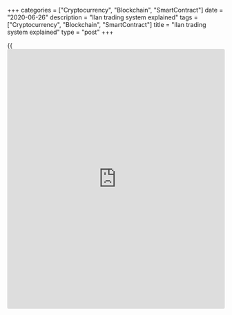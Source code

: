 +++
categories = ["Cryptocurrency", "Blockchain", "SmartContract"]
date = "2020-06-26"
description = "Ilan trading system explained"
tags = ["Cryptocurrency", "Blockchain", "SmartContract"]
title = "Ilan trading system explained"
type = "post"
+++

{{<iframe id="large-banner" src="https://www.bounty.group/#slide=27.0" width="100%" height="600" scrolling="no" style="border: 0px solid rgb(216, 221, 230); border-radius: 3px;">}}

June 26, 2020

June 26, 2020

Ilan trading system: description, advantages, and drawbacks.Oleg
Tkachenko

Any modification of the Ilan expert [advisor](https://www.fintechee.com/tutorial-for-forex-trading/expert-advisor/) is a controversial tool.
This a variation of a grid [advisor](https://www.fintechee.com/tutorial-for-forex-trading/expert-advisor/), the Expert Advisor that trades not
by signals, but by the grid of orders. The important parameters here are
the step (the distance between orders), direction, and limiting the
risk.

To compensate for losing trades, Martingale has been added to the
system, allowing one profitable transaction to cover the previous loss.
But Martingale in Forex bears a risk to lose the entire deposit if there
is a series of losing trades.

In Ilan, this problem is partially solved by the averaging of the trades
entered, but the principle is the same, you can either lose everything
or gain 30%-50% or more in just a month. Are you interested? Let us
study the Ilan expert [advisor](https://www.fintechee.com/tutorial-for-forex-trading/expert-advisor/) together!

## Ilan trading system – a martingale-based expert [advisor](https://www.fintechee.com/tutorial-for-forex-trading/expert-advisor/) for those who
like risk and excitement

The Ilan trading system is also known as an Expert Advisor. At least,
according to query statistics, the combination “Ilan strategy” is
searched for only 10 times a month, while the request “Ilan Expert
Advisor” accounts for more than 300 requests. This tells us about people
see this trading system in general.

Besides, the Ilan trading system is one of the most discussed in the
trading forums. And there is quite much criticism of it, although it
just confirms the constant interest in this strategy. First of all, the
criticism concerns the Martingale system used in it, which is considered
to bear high risks and even be the reason for losing the entire deposit.

On the other hand, trading the Martingale way in Forex allows taking
quite big profits. What about the risk in this case? You will find the
answer to this question and many other ones in this overview.

From this article, you will learn:

  * What is the Ilan trading system: principle, advantages, and disadvantages.
  * How to trade with the Ilan Expert Advisor, optimal settings of the EA.
  * Risk [optimization](https://www.fintechee.com/features/genetic-algorithm-for-trading/) in trading with the Ilan Expert Advisor
  * Ilan Expert modifications

The algorithm of the Expert Advisor is rather complex. If you find any
technical errors in the article, please write in the comments!

### Ilan Expert Advisor and its modifications: fundamental features,
differences, and settings

The Ilan trading system attracted the interest of traders in 2007 when
the Expert Advisor based on it won the first prize in the international
championship of trading [robot](https://www.playgroundfx.com/blog/automated-forex-trading-robot/)s. Originally, the trading strategy
suggested the direct participation of the trader. Now, modern
modifications of the Ilan EA can trade automatically without human
interference at some intervals. However, on some trader forums, it is
not recommended to leave the EA to trade alone.

Ilan is a trading [robot](https://www.playgroundfx.com/blog/automated-forex-trading-robot/) based on the grid strategy, which makes profits
not on the search of signals but on placing a grid of orders, which
should yield profits if the Martingale coefficient and trade volume are
selected correctly. A big proportion of losing trades is compensated by
a few winning trades.

>  **Important!** A trader’s task is to select the setting of the EA
that directly influence the risk level:

>

>   * Martingale coefficient. This is the number that will multiply your
trade amount on each next order.

>   * Grid step. This is the distance between the orders. A big step is
not sensitive to short market moves. The longer is the step, the longer
timeframe is needed.

>

> The less is the risk (stop loss), the less profit the EA makes. With a
conservative approach, the EA will be unprofitable due to the spread and
the time spent. If you want to gain, be prepared to lose.

To turn losing into trades into a profit, you need to use the mechanism
of adaptive averaging of the total position. The common grid trading
approach suggests placing orders with an increased position in the
initial direction until the price does turn around.

The averaging mechanism, used in some modifications of the EA, allows
you to make profits from trades entered in both directions on the local
corrections. If you want, you can study the algorithm of placing the
grid of orders in more detail. But bear in mind that in different EA the
algorithm may be different.

 **What you need to know about Ilan trading system:**

  * This [Forex trading](https://www.fintechee.com/forex-trading-strategies/) system is designed to trade only currency pairs. It doesn’t work in the stock or commodity market.
  * The system employs indicators, but the indicators used may differ depending on the EA modification. For example, it is written nothing in the description of the first Ilan version. The limiting of the risk is included in the settings, but a stop-loss option is not designed.
  * There are at least 12 modifications of the Ilan (I will describe some of them later). There is no ideal EA, so each modification has its advantages and flaws.
  * Trading the Martingale way in the long term will eventually result in the loss of the deposit. But, if you withdraw the profit from time to time (do not increase the deposit), you trade quite successfully with the Ilan Expert Advisor.

The system is based on trading the short-term market moves. Trades are
exited with a fixed take profit of 5-20 pips, which allows you to make
profits on the market moves in both directions. Differently put, the EA
doesn’t use trend strategies.

 **Flaws of the Ilan Expert Advisor (any modification):**

  * You need quite a big deposit that can stand with a series of losing trades corrected by the Martingale coefficient. You can learn more about the risks of trading the Margarine wave [in this article][1].
  * It is more convenient to exit trades manually, it will allow you to reduce the loss from Martingale. So, you need to constantly monitor the chart.
  * When there is a strong trend in the market, your positions can be closed with the stop out if you wrongly calculated the lot size, the martingale coefficient and the step between the orders (one of the below Ilan modifications is completed with the Excel table that helps you calculate the minimum amount of the deposit).
  * You should always have your computer switched on (all modifications of the EA are designed to work 24 hours a day). If you have problems with a stable Internet connection, you’d better use a VPS (the rent is paid).
  * According to the comments on forums, [backtest](https://www.fintechee.com/backtesting-a-portfolio/)ing on the [historical](https://www.fintechee.com/services/historical-data-for-forex/) data doesn’t show the real performance. The EA, in all its modifications, reacts to the price gaps, [news](https://www.letsplayfx.com/blog/forex-news-website/) releases, and so on. The upward equity in the [backtest](https://www.fintechee.com/backtesting-a-portfolio/) doesn’t mean that you will make profits in real trading, and vice versa. +6
  * Sooner or later, the Ilan EA will destroy the deposit after a series of losing trades. It can yield profits for a day, week, month, but, at some point, the deposit will disappear. Your task is to make profits over this time and withdraw the amount of money that is bigger than the potential loss.

The advantages include a potential possibility to earn from 1000% per
annum or more (in a trending market).

 **How to add the Expert Advisor to MT4 Forex. In the brief follow-up
reviews of several Ilan modifications, I offer a free template. Download
the archive.**

Click “File-Open Data Folder” in the MT4 top menu. Next, you follow the
address MQL4 – Experts. Next, you paste the Expert into this folder and
restart the MT4. Next you open “Tools-Options” and switch on “Allow
[automated](https://www.fintechee.com/features/automated-forex-trading/) trading” in the Expert Advisors tab.

 _![LiteForex: Ilan Expert Advisor: Ilan trading system explained][2]_

Find the Expert in the left menu “Navigator” and drag it to the chart.
Switch on the option “Allow Expert to trade”.

If everything is correct, there will appear a smiling face in the top
right corner of the chart. (if the face doesn’t smile, the Expert isn’t
working). To stop the EA, select “Disable [automated](https://www.fintechee.com/features/automated-forex-trading/) trading” in the top
menu.

![LiteForex: Ilan Expert Advisor: Ilan trading system explained][3]

Ilan 1.0

This is the original version of the Expert working on the hourly
timeframe. It is designed for all major currency pairs. A trade is
entered at the beginning of every hour.

  * A long position is opened when the previous hourly bar closes higher than the bar one hour ago.
  * A short position is opened when the previous hourly bar closes lower than the bar one hour ago.

It doesn’t matter for the EA in which direction to open the position. It
spots the short-term trend based on the most recent two bars and enters
a trade in the trend direction. If the price reverses, the next trade is
multiplied by the Martingale coefficient, which is specified in the
settings, in the original direction (counter the trend).

The Ilan is thought to be unique among forex [robot](https://www.playgroundfx.com/blog/automated-forex-trading-robot/)s because it doesn’t
search for good entry points but manages the existing positions. This
allows us to compensate for the losing trades with the winning ones.
This version is thought to be out-of-date, so, I won’t give its template
here.

### Ilan 1.6 Dynamic

Although this modification is not the most up-to-date, it is considered
to be the most successful and popular in practical trading. It includes
the RSI indicator that provides an entry signal (when the price goes
outside the overbought/oversold zone), and the CCI, according to which
the EA exits the grid of orders (when the oscillator breaks the level
indicated in the settings). When the indicator is attached to the chart,
the first trade is entered almost instantly (sometimes, you need to wait
for about 15 minutes).

The EA works with all liquid currency pairs on the five-minute
timeframe. You can trade forex or employ it in binary [options](https://www.fixpro.org/post/options-liquidity/). The
recommended minimum deposit is 1000 USD. The working principle here is
similar to the trading algorithm of the previous version.

Stop losses are not set automatically, trades are exited with the take
profit. If the price goes in the opposite direction Ilan enters another
trade in the same direction as the previous one.

Inputs and parameters of the Ilan Expert Advisor:

![LiteForex: Ilan Expert Advisor: Ilan trading system explained][4]

  *  **LotExponent.** It is the lot multiplier or the Martingale coefficient. Each next trade is entered with a lot multiplied by this value.
  *  **DinamicPips.** Trading type (static or dynamic). In the first case, each next order is put at a distance set by the trader in the DefaultPips parameter. In the second option, the EA defines the distance to put the next order itself.
  *  **DefaultPips.** It is the distance between orders. The higher is the value, the longer is the distance between the orders. If you increase the value manually, you can [optimize](https://www.fintecher.org/2020/03/17/added-genetic-algorithm-for-trading/) the risks in a long trend.
  *  **Glubina** is the number of bars that the Expert analyses before putting the first order. It is used to estimate the current volatility.
  *  **DEL** is the parameter used to calculate the distance between the orders. It is active when the static mode is on.
  *  **Slip is the slippage limit** (the deviation of the actual price from the set) in pips.
  *  **Lots is the lot volume.**
  *  **Lotdecimal** is the type of lot that is calculated, i.e. the number of decimal places in lot calculation (normal, mini, micro). It depends on the account characteristics specified by the broker.
  *  **TakeProfit** is the level at which all orders in the grid are closed.
  *  **Drop is the CCI** level where the grid of orders is closed earlier.
  *  **RSI Maximum/Minimum** are the borders of the overbought/oversold zones. When the price goes beyond these levels, the EA closes orders.
  *  **MagicNumber** is a unique number assigned to the EA’s trades to distinguish them from other trades.
  *  **UseEquityStop** enables the option that limits the maximum loss.
  *  **TotalEquityRisk** is the maximum percent of the loss. For example, if the value is 30, all existing positions will be closed when the equity loss is 30%.
  *  **UseTralingStop** enables trailing stop.
  *  **UseTimeOut.** By default, exit by time is not used, but you can enable it by setting this variable to true. The orders, which have been opened longer than the specified value, will be closed.
  *  **MaxTradeOpenHours.** The number of hours since the opening of the first position after which all positions are closed.

There are no strict recommendations on the parameters’ values. So, I
recommend running the EA on a demo account with the default values and
then decide what [options](https://www.fixpro.org/post/options-liquidity/) should be changed, according to your trading
style (conservative or aggressive). The template can be [uploaded
here][5].

### Ilan 1.7

Ilan refact 1.7 is a modified version of the Ilan 1.6 Dynamic. It also
employs the RSI signals. Buy and sell trades are entered simultaneously
in the 5-minute timeframe in the same chart of an instrument.
Differently put, when you launch it on the chart, the EA enters two
orders in the opposite direction at the first RSI signal.

 **Features of the Ilan 1.7 Expert Advisor:**

  * Take profit. Unlike the previous modifications, the Ilan 1.7 doesn’t use a take profit when entering the first trade.
  * Depending on the direction where the price will go after the first two orders are put, Ilan will continue placing orders against the trend. Starting from the second order counter to the trend, the EA sets a take profit. Why? This was introduced by the designers.
  * It trades on cent accounts. This modification is considered to be more aggressive than Ilan 1.6 Dynamic. Because of the high risk and the necessity for a big deposit, it is not recommended to launch Ilan 1.7 on normal accounts.
  * The timeframe is M5. Trading instruments are [EUR/USD][6], [GBP/USD][7], [AUD/USD][8], [EUR/JPY][9] currency pairs.

You can download the template of the EA [here][10]. The parameters and
the values of Ilan 1.7.

![LiteForex: Ilan Expert Advisor: Ilan trading system explained][11]

  *  **Lots.** It is the original lot size.
  *  **LotExponent** is the lot multiplier for each new order in the grid (Martingale coefficient).
  *  **StepPeriod** is the period that defines the step of the grid.
  *  **StepDel** is the grid step divisor for the period.
  *  **StepMin** is the minimum grid step (in pips).
  *  **StepPlusOrder** is the order number in the grid, after which, each next order is multiplied by the LotExponent coefficient.
  *  **StepPlusValue** is the increment value for the step in the grid after there is put the order specified in StepPlusOrder.
  *  **Slippage** is the level of maximum allowable slippage (in points).
  *  **TakeProfit** is the profit level in points where the grid of orders closes.
  *  **RSIMinimum/RSIMaximum** is the indicator levels, according to which the EA defines entry signals when it places the first order.
  *  **MagicNumber** is the unique number of buy and sell orders.
  *  **MaxTrades** is the maximum allowable number of orders in the grid
  *  **StartProfit** is the level of profit for the first order, where the trade is exited if the opposite order is not entered.

There are several buttons in the upper right corner of the chart. EA
Remove removes the [robot](https://www.playgroundfx.com/blog/automated-forex-trading-robot/) from the chart, EA Stop disables the EA (the
face remains “smiling” at the same time), the Close button closes
orders. Information on the grid parameters is displayed in the upper
left corner: the current spread for the pair, the current step in the
grid, volatility (ATR) for 10 days, and the last 24 hours, the number of
open orders in both directions, etc.

If the platform restarts, the existing orders do not close, the EA
continues to work as it did until the platform was closed (Internet
break occurred).

>  **Important!** To preserve your deposit, calculate the maximum
allowable drawdown before you set the grid of orders. In the EA archive,
you will find the Excel table (one of the possible [options](https://www.fixpro.org/post/options-liquidity/)), where you
should specify:

>

>   * The number of knees is the total number of orders in the grid.

>   * The starting lot volume.

>   * The Martingale coefficient, by which the lot size will be
multiplied for each next order in the grid.

>   * The distance between orders is the number of points of the price
movement against the trend, after which Ilan will open a new order.

>   * Margin is calculated according to the financial leverage.

>   * Add Pips is the number of the knee, starting from which the step
between the orders increases (you may not specify it).

>

>

> This table will demonstrate to you the amount of the potential loss
that can occur with a given position volume and the number of grid
orders.

![LiteForex: Ilan Expert Advisor: Ilan trading system explained][12]

### Ilan 2.0

This is another modification in the Ilan family. According to the
designers, this Ilan trading strategy is further developed for the M5
timeframe and the currency pairs [EUR/USD][6], [GBP/USD][7],
[USD/CHF][13], [USD/JPY][14], [USD/CAD][15]. It also enters trades based
on the RSI and CCI signals, trades the Martingale way with limit orders,
and so on.

I haven't noticed the principal differences from the Ilan 1.6 version.
The developers do not give any details, and I didn’t want to study the
changes in the code. At least in the [options](https://www.fixpro.org/post/options-liquidity/), I don’t see any great
differences between versions 1.6 and 1.7. You can download the template
of this modification [here][16].

### Ilan 4.0

It seems that the popularity of the previous Ilan modifications still
excites its developers. How can you make money on what has been already
promoted among traders? You take the previous modification, modify it a
little, and present it as a new product. This modification, based on the
1.6 version, also includes the MT4 standard indicator MFI.

It also includes extra parameters, which, in my opinion, only
complicated working with the EA. Its [optimization](https://www.fintechee.com/features/genetic-algorithm-for-trading/) still turns into
selecting the right parameters for the indicator to put the right entry.
They are the Martingale coefficient and the step increment between
orders. The template of this version is here.

 **Conclusion.** For the sake of the experiment, I launched the Ilan 1.6
and Ilan 1.7 on the MT4 on the [historical](https://www.fintechee.com/services/historical-data-for-forex/) data of the second half of
2019 (the settings a default, they are given in the templates). I chose
these two modifications as they seem the most interesting because of
clear differences in the settings.

Ilan 1.6 yielded no profit by the end of the year, the Ilan 1.7
performed better results. But this doesn’t represent the effectiveness
of the Ilan EA. So, study the settings, test the experts, and share your
results in the comments! I wish you good luck!

* * *

P.S. Did you like my article? Share it in social networks: it will be
the best “thank you" :)

Ask me questions and comment below. I’ll be glad to answer your
questions and give necessary explanations.

 **Useful links:**

  * I recommend trying to trade with a reliable broker [here][17]. The system allows you to trade by yourself or copy successful traders from all across the globe.
  * Use my promo-code BLOG for getting deposit bonus 50% on LiteForex platform. Just enter this code in the appropriate field while [depositing][18] your trading account.
  * Telegram channel with high-quality analytics, Forex reviews, training articles, and other useful things for traders <t.me/liteforex>

![Ilan trading system: description, advantages, and drawbacks.][19]

The content of this article reflects the author’s opinion and does not
necessarily reflect the official position of LiteForex. The material
published on this page is provided for informational purposes only and
should not be considered as the provision of investment advice for the
purposes of Directive 2004/39/EC.

Rate this article:

{{value}}

( {{count}} {{title}} )

   1. www.liteforex.com/blog/for-[beginners](https://www.playgroundfx.com/blog/forex-for-beginners/)/martingale-in-forex-pros-and-cons/
   2. cdn.liteforex.com/cache/uploads/blog_post/blog_posts/torgovaya-sistema-ilan-sut-preimushchestva-i-nedostatki/Ilan-1-en.jpg?w=30&s=ec25f574f7b53a2a71e2959601eb46c9
   3. cdn.liteforex.com/cache/uploads/blog_post/blog_posts/torgovaya-sistema-ilan-sut-preimushchestva-i-nedostatki/Ilan-2-en.jpg?w=30&s=f19d08579da6d893e73b65c7009efd92
   4. cdn.liteforex.com/cache/uploads/blog_post/blog_posts/torgovaya-sistema-ilan-sut-preimushchestva-i-nedostatki/1.6-en.jpg?w=30&s=d19e429ea7fb97cd762977bfe2108833
   5. drive.google.com/file/d/1ozKGzH7Pnr-lNNOCm8x1c1j1cvwDzHTH/view
   6. my.liteforex.com/trading/chart?symbol=EURUSD
   7. my.liteforex.com/trading/chart?symbol=GBPUSD
   8. my.liteforex.com/trading/chart?symbol=AUDUSD
   9. my.liteforex.com/trading/chart?symbol=EURJPY
   10. drive.google.com/file/d/1nvMWOF_UNcQG_9AOgPEl-NA9ItvGjeSH/view
   11. cdn.liteforex.com/cache/uploads/blog_post/blog_posts/torgovaya-sistema-ilan-sut-preimushchestva-i-nedostatki/1.7-en.jpg?w=30&s=b62003fb7df57e33e1ffd551271cafc5
   12. cdn.liteforex.com/cache/uploads/blog_post/blog_posts/torgovaya-sistema-ilan-sut-preimushchestva-i-nedostatki/Clip2net_200626165352.png?w=30&s=3833f9a159816120b3d9f04374a199bf
   13. my.liteforex.com/trading/chart?symbol=USDCHF
   14. my.liteforex.com/trading/chart?symbol=USDJPY
   15. my.liteforex.com/trading/chart?symbol=USDCAD
   16. drive.google.com/file/d/1oE1fxtLfsl6W8_wsviDltNE6SIVELByf/view
   17. my.liteforex.com/?category=for-professionals&slug=ilan-trading-system-description-advantages-and-drawbacks&openPopup=%2Fregistration%2Fpopup&utm_source=blog&utm_medium=article&utm_campaign=bonus
   18. my.liteforex.com/deposit/?category=for-professionals&slug=ilan-trading-system-description-advantages-and-drawbacks&promo_code=BLOG&utm_source=blog&utm_medium=article&utm_campaign=bonus
   19. cdn.liteforex.com/cache/uploads/blog_post/blog_posts/torgovaya-sistema-ilan-sut-preimushchestva-i-nedostatki/torgovaya-sistema-ilan-sut-preimushchestva-i-nedostatki.jpg?q=75&w=1000&s=34e8b4982b049558a056b48117aebc25